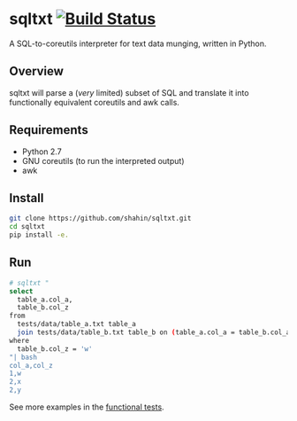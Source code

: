 # sqltxt [![Build Status](https://travis-ci.org/shahin/sqltxt.svg?branch=master)](https://travis-ci.org/shahin/sqltxt)
A SQL-to-coreutils interpreter for text data munging, written in Python.

## Overview
sqltxt will parse a (*very* limited) subset of SQL and translate it into functionally equivalent coreutils and awk calls.

## Requirements

* Python 2.7
* GNU coreutils (to run the interpreted output)
* awk

## Install

```bash
git clone https://github.com/shahin/sqltxt.git
cd sqltxt
pip install -e.
```

## Run

```bash
# sqltxt "
select
  table_a.col_a,
  table_b.col_z
from
  tests/data/table_a.txt table_a
  join tests/data/table_b.txt table_b on (table_a.col_a = table_b.col_a)
where
  table_b.col_z = 'w'
"| bash
col_a,col_z
1,w
2,x
2,y
```

See more examples in the [functional tests](/tests/functional/sqltxt_test.py).
